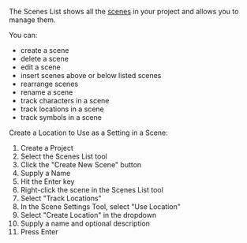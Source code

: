 The Scenes List shows all the [scenes](/What%20is.../a%20Scene.md) in your project and allows you to manage them.

You can:

- create a scene
- delete a scene
- edit a scene 
- insert scenes above or below listed scenes
- rearrange scenes 
- rename a scene
- track characters in a scene
- track locations in a scene
- track symbols in a scene 

Create a Location to Use as a Setting in a Scene:
1. Create a Project
2. Select the Scenes List tool
3. Click the "Create New Scene" button
4. Supply a Name
5. Hit the Enter key
6. Right-click the scene in the Scenes List tool
7. Select "Track Locations"
8. In the Scene Settings Tool, select "Use Location"
9. Select "Create Location" in the dropdown
10. Supply a name and optional description
11. Press Enter



